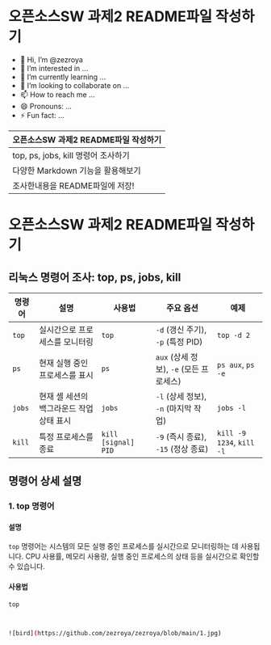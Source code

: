 # 오픈소스SW 과제2 README파일 작성하기

- 👋 Hi, I’m @zezroya
- 👀 I’m interested in ...
- 🌱 I’m currently learning ...
- 💞️ I’m looking to collaborate on ...
- 📫 How to reach me ...
- 😄 Pronouns: ...
- ⚡ Fun fact: ...

| 오픈소스SW 과제2 README파일 작성하기 |
|--------------------------------------|
| top, ps, jobs, kill 명령어 조사하기  |
| 다양한 Markdown 기능을 활용해보기    |
| 조사한내용을 README파일에 저장!      |

# 오픈소스SW 과제2 README파일 작성하기

## 리눅스 명령어 조사: top, ps, jobs, kill

| 명령어 | 설명                                          | 사용법                   | 주요 옵션                            | 예제                          |
|--------|---------------------------------------------|--------------------------|-------------------------------------|-------------------------------|
| `top`  | 실시간으로 프로세스를 모니터링               | `top`                    | `-d` (갱신 주기), `-p` (특정 PID)   | `top -d 2`                    |
| `ps`   | 현재 실행 중인 프로세스를 표시               | `ps`                     | `aux` (상세 정보), `-e` (모든 프로세스) | `ps aux`, `ps -e`             |
| `jobs` | 현재 셸 세션의 백그라운드 작업 상태 표시     | `jobs`                   | `-l` (상세 정보), `-n` (마지막 작업) | `jobs -l`                     |
| `kill` | 특정 프로세스를 종료                         | `kill [signal] PID`      | `-9` (즉시 종료), `-15` (정상 종료) | `kill -9 1234`, `kill -l`     |

## 명령어 상세 설명

### 1. top 명령어

#### 설명
`top` 명령어는 시스템의 모든 실행 중인 프로세스를 실시간으로 모니터링하는 데 사용됩니다. CPU 사용률, 메모리 사용량, 실행 중인 프로세스의 상태 등을 실시간으로 확인할 수 있습니다.

#### 사용법
```bash
top



![bird](https://github.com/zezroya/zezroya/blob/main/1.jpg)

